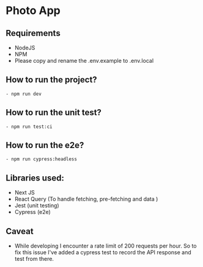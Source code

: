 # Photo App

## Requirements

- NodeJS
- NPM
- Please copy and rename the .env.example to .env.local

## How to run the project?

```
- npm run dev
```

## How to run the unit test?

```
- npm run test:ci
```

## How to run the e2e?

```
- npm run cypress:headless
```

## Libraries used:

- Next JS
- React Query (To handle fetching, pre-fetching and data )
- Jest (unit testing)
- Cypress (e2e)

## Caveat

- While developing I encounter a rate limit of 200 requests per hour. So to fix this issue I've added a cypress test to record the API response and test from there.
